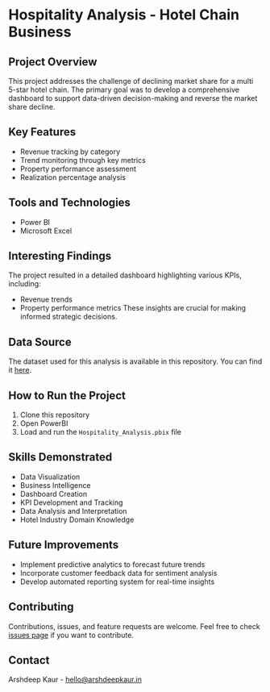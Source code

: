 # Hospitality Analysis - Hotel Chain Business

## Project Overview
This project addresses the challenge of declining market share for a multi 5-star hotel chain. The primary goal was to develop a comprehensive dashboard to support data-driven decision-making and reverse the market share decline.

## Key Features
- Revenue tracking by category
- Trend monitoring through key metrics
- Property performance assessment
- Realization percentage analysis

## Tools and Technologies
- Power BI
- Microsoft Excel

## Interesting Findings
The project resulted in a detailed dashboard highlighting various KPIs, including:
- Revenue trends
- Property performance metrics
These insights are crucial for making informed strategic decisions.

## Data Source
The dataset used for this analysis is available in this repository. You can find it [here](https://github.com/wadehrarsh/Hospitality-Insights/tree/main/datasource).

## How to Run the Project
1. Clone this repository
2. Open PowerBI
3. Load and run the `Hospitality_Analysis.pbix` file

## Skills Demonstrated
- Data Visualization
- Business Intelligence
- Dashboard Creation
- KPI Development and Tracking
- Data Analysis and Interpretation
- Hotel Industry Domain Knowledge

## Future Improvements
- Implement predictive analytics to forecast future trends
- Incorporate customer feedback data for sentiment analysis
- Develop automated reporting system for real-time insights

## Contributing
Contributions, issues, and feature requests are welcome. Feel free to check [issues page](https://github.com/yourusername/your-repo-name/issues) if you want to contribute.

## Contact
Arshdeep Kaur - hello@arshdeepkaur.in
